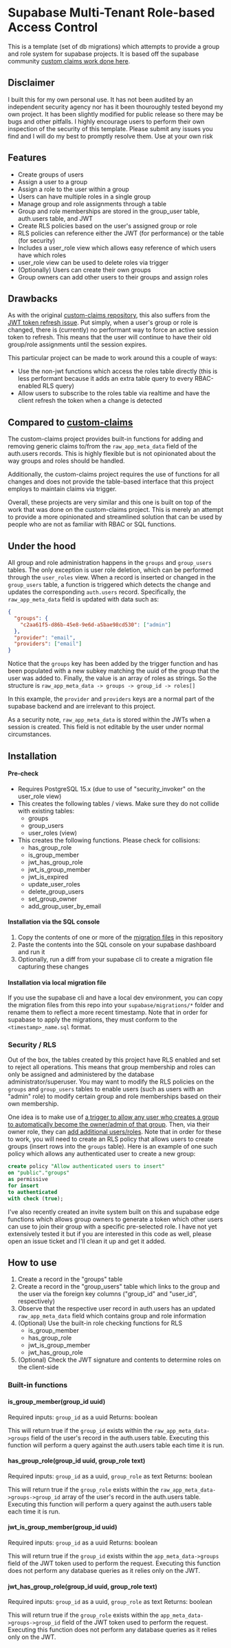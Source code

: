 # Supabase Multi-Tenant Role-based Access Control

This is a template (set of db migrations) which attempts to provide a group and role system for supabase projects. It is based off the supabase community [custom claims work done here](https://github.com/supabase-community/supabase-custom-claims).

## Disclaimer

I built this for my own personal use. It has not been audited by an independent security agency nor has it been thouroughly tested beyond my own project. It has been slightly modified for public release so there may be bugs and other pitfalls. I highly encourage users to perform their own inspection of the security of this template. Please submit any issues you find and I will do my best to promptly resolve them. Use at your own risk

## Features

- Create groups of users
- Assign a user to a group
- Assign a role to the user within a group
- Users can have multiple roles in a single group
- Manage group and role assignments through a table
- Group and role memberships are stored in the group_user table, auth.users table, and JWT
- Create RLS policies based on the user's assigned group or role
- RLS policies can reference either the JWT (for performance) or the table (for security)
- Includes a user_role view which allows easy reference of which users have which roles
- user_role view can be used to delete roles via trigger
- (Optionally) Users can create their own groups
- Group owners can add other users to their groups and assign roles

## Drawbacks

As with the original [custom-claims repository](https://github.com/supabase-community/supabase-custom-claims), this also suffers from the [JWT token refresh issue](https://github.com/supabase-community/supabase-custom-claims#what-are-the-drawbacks-to-using-custom-claims). Put simply, when a user's group or role is changed, there is (currently) no performant way to force an active session token to refresh. This means that the user will continue to have their old group/role assignments until the session expires.

This particular project can be made to work around this a couple of ways:

- Use the non-jwt functions which access the roles table directly (this is less performant because it adds an extra table query to every RBAC-enabled RLS query)
- Allow users to subscribe to the roles table via realtime and have the client refresh the token when a change is detected

## Compared to [custom-claims](https://github.com/supabase-community/supabase-custom-claims)

The custom-claims project provides built-in functions for adding and removing generic claims to/from the `raw_app_meta_data` field of the auth.users records. This is highly flexible but is not opinionated about the way groups and roles should be handled.

Additionally, the custom-claims project requires the use of functions for all changes and does not provide the table-based interface that this project employs to maintain claims via trigger.

Overall, these projects are very similar and this one is built on top of the work that was done on the custom-claims project. This is merely an attempt to provide a more opinionated and streamlined solution that can be used by people who are not as familiar with RBAC or SQL functions.

## Under the hood

All group and role administration happens in the `groups` and `group_users` tables. The only exception is user role deletion, which can be performed through the `user_roles` view. When a record is inserted or changed in the `group_users` table, a function is triggered which detects the change and updates the corresponding `auth.users` record. Specifically, the `raw_app_meta_data` field is updated with data such as:

```json
{
  "groups": {
    "c2aa61f5-d86b-45e8-9e6d-a5bae98cd530": ["admin"]
  },
  "provider": "email",
  "providers": ["email"]
}
```

Notice that the `groups` key has been added by the trigger function and has been populated with a new subkey matching the uuid of the group that the user was added to. Finally, the value is an array of roles as strings. So the structure is `raw_app_meta_data -> groups -> group_id -> roles[]`

In this example, the `provider` and `providers` keys are a normal part of the supabase backend and are irrelevant to this project.

As a security note, `raw_app_meta_data` is stored within the JWTs when a session is created. This field is not editable by the user under normal circumstances.

## Installation

#### Pre-check

- Requires PostgreSQL 15.x (due to use of "security_invoker" on the user_role view)
- This creates the following tables / views. Make sure they do not collide with existing tables:
  - groups
  - group_users
  - user_roles (view)
- This creates the following functions. Please check for collisions:
  - has_group_role
  - is_group_member
  - jwt_has_group_role
  - jwt_is_group_member
  - jwt_is_expired
  - update_user_roles
  - delete_group_users
  - set_group_owner
  - add_group_user_by_email

#### Installation via the SQL console

1. Copy the contents of one or more of the [migration files](supabase/migrations/) in this repository
1. Paste the contents into the SQL console on your supabase dashboard and run it
1. Optionally, run a diff from your supabase cli to create a migration file capturing these changes

#### Installation via local migration file

If you use the supabase cli and have a local dev environment, you can copy the migration files from this repo into your `supabase/migrations/*` folder and rename them to reflect a more recent timestamp. Note that in order for supabase to apply the migrations, they must conform to the `<timestamp>_name.sql` format.

### Security / RLS

Out of the box, the tables created by this project have RLS enabled and set to reject all operations. This means that group membership and roles can only be assigned and administered by the database administrator/superuser. You may want to modify the RLS policies on the `groups` and `group_users` tables to enable users (such as users with an "admin" role) to modify certain group and role memberships based on their own membership.

One idea is to make use of [a trigger to allow any user who creates a group to automatically become the owner/admin of that group](supabase/migrations/20230914220613_auto_set_group_owner_on_creation.sql). Then, via their owner role, they can [add additional users/roles](supabase/migrations/20230914231642_allow_owners_to_add_users_to_groups.sql). Note that in order for these to work, you will need to create an RLS policy that allows users to create groups (insert rows into the `groups` table). Here is an example of one such policy which allows any authenticated user to create a new group:

```sql
create policy "Allow authenticated users to insert"
on "public"."groups"
as permissive
for insert
to authenticated
with check (true);
```

I've also recently created an invite system built on this and supabase edge functions which allows group owners to generate a token which other users can use to join their group with a specific pre-selected role. I have not yet extensively tested it but if you are interested in this code as well, please open an issue ticket and I'll clean it up and get it added.

## How to use

1. Create a record in the "groups" table
2. Create a record in the "group_users" table which links to the group and the user via the foreign key columns ("group_id" and "user_id", respectively)
3. Observe that the respective user record in auth.users has an updated `raw_app_meta_data` field which contains group and role information
4. (Optional) Use the built-in role checking functions for RLS
   - is_group_member
   - has_group_role
   - jwt_is_group_member
   - jwt_has_group_role
5. (Optional) Check the JWT signature and contents to determine roles on the client-side

### Built-in functions

#### is_group_member(group_id uuid)

Required inputs: `group_id` as a uuid
Returns: boolean

This will return true if the `group_id` exists within the `raw_app_meta_data->groups` field of the user's record in the auth.users table. Executing this function will perform a query against the auth.users table each time it is run.

#### has_group_role(group_id uuid, group_role text)

Required inputs: `group_id` as a uuid, `group_role` as text
Returns: boolean

This will return true if the `group_role` exists within the `raw_app_meta_data->groups->group_id` array of the user's record in the auth.users table. Executing this function will perform a query against the auth.users table each time it is run.

#### jwt_is_group_member(group_id uuid)

Required inputs: `group_id` as a uuid
Returns: boolean

This will return true if the `group_id` exists within the `app_meta_data->groups` field of the JWT token used to perform the request. Executing this function does not perform any database queries as it relies only on the JWT.

#### jwt_has_group_role(group_id uuid, group_role text)

Required inputs: `group_id` as a uuid, `group_role` as text
Returns: boolean

This will return true if the `group_role` exists within the `app_meta_data->groups->group_id` field of the JWT token used to perform the request. Executing this function does not perform any database queries as it relies only on the JWT.
